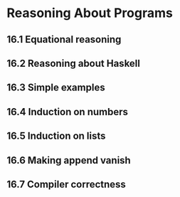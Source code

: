 # Reasoning About Programs

## 16.1 Equational reasoning

## 16.2 Reasoning about Haskell

## 16.3 Simple examples

## 16.4 Induction on numbers

## 16.5 Induction on lists

## 16.6 Making append vanish

## 16.7 Compiler correctness
